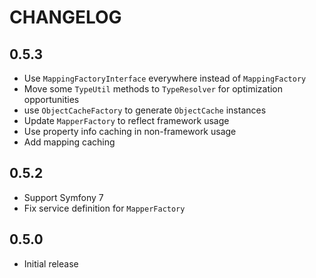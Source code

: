 # CHANGELOG

## 0.5.3

* Use `MappingFactoryInterface` everywhere instead of `MappingFactory`
* Move some `TypeUtil` methods to `TypeResolver` for optimization opportunities
* use `ObjectCacheFactory` to generate `ObjectCache` instances
* Update `MapperFactory` to reflect framework usage
* Use property info caching in non-framework usage
* Add mapping caching

## 0.5.2

* Support Symfony 7
* Fix service definition for `MapperFactory`

## 0.5.0

* Initial release
